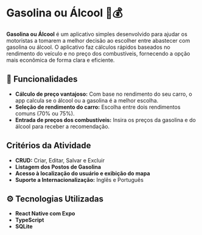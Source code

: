 # Gasolina ou Álcool 🚗💰

**Gasolina ou Álcool** é um aplicativo simples desenvolvido para ajudar os motoristas a tomarem a melhor decisão ao escolher entre abastecer com gasolina ou álcool. O aplicativo faz cálculos rápidos baseados no rendimento do veículo e no preço dos combustíveis, fornecendo a opção mais econômica de forma clara e eficiente.

## 📱 Funcionalidades

- **Cálculo de preço vantajoso:** Com base no rendimento do seu carro, o app calcula se o álcool ou a gasolina é a melhor escolha.
- **Seleção de rendimento do carro:** Escolha entre dois rendimentos comuns (70% ou 75%).
- **Entrada de preços dos combustíveis:** Insira os preços da gasolina e do álcool para receber a recomendação.

## Critérios da Atividade

- **CRUD:** Criar, Editar, Salvar e Excluir
- **Listagem dos Postos de Gasolina**
- **Acesso à localização do usuário e exibição do mapa**
- **Suporte a Internacionalização:** Inglês e Português

## ⚙️ Tecnologias Utilizadas

- **React Native com Expo**
- **TypeScript**
- **SQLite**

